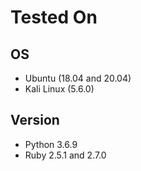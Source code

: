 # Tested On

## OS
- Ubuntu (18.04 and 20.04)
- Kali Linux (5.6.0)

## Version
- Python 3.6.9
- Ruby 2.5.1 and 2.7.0
